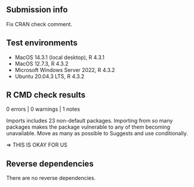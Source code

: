 ## Submission info

Fix CRAN check comment. 

## Test environments

* MacOS 14.3.1 (local desktop), R 4.3.1
* MacOS 12.7.3, R 4.3.2
* Microsoft Windows Server 2022, R 4.3.2
* Ubuntu 20.04.3 LTS, R 4.3.2

## R CMD check results

0 errors | 0 warnings | 1 notes

  Imports includes 23 non-default packages.
  Importing from so many packages makes the package vulnerable to any of
  them becoming unavailable. Move as many as possible to Suggests and
  use conditionally.

   => THIS IS OKAY FOR US

## Reverse dependencies

There are no reverse dependencies.
